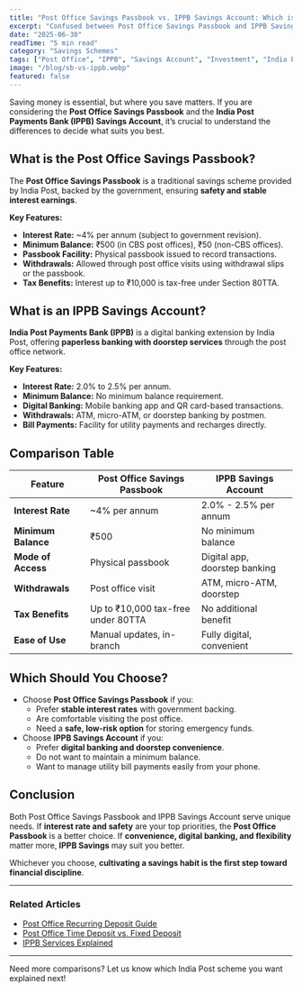 ```yaml
---
title: "Post Office Savings Passbook vs. IPPB Savings Account: Which is Better?"
excerpt: "Confused between Post Office Savings Passbook and IPPB Savings Account? This clear comparison covers interest rates, accessibility, digital facilities, and which suits your needs best."
date: "2025-06-30"
readTime: "5 min read"
category: "Savings Schemes"
tags: ["Post Office", "IPPB", "Savings Account", "Investment", "India Post"]
image: "/blog/sb-vs-ippb.webp"
featured: false
---
```


Saving money is essential, but where you save matters. If you are considering the **Post Office Savings Passbook** and the **India Post Payments Bank (IPPB) Savings Account**, it’s crucial to understand the differences to decide what suits you best.

## What is the Post Office Savings Passbook?

The **Post Office Savings Passbook** is a traditional savings scheme provided by India Post, backed by the government, ensuring **safety and stable interest earnings**.

**Key Features:**

- **Interest Rate:** ~4% per annum (subject to government revision).
- **Minimum Balance:** ₹500 (in CBS post offices), ₹50 (non-CBS offices).
- **Passbook Facility:** Physical passbook issued to record transactions.
- **Withdrawals:** Allowed through post office visits using withdrawal slips or the passbook.
- **Tax Benefits:** Interest up to ₹10,000 is tax-free under Section 80TTA.

## What is an IPPB Savings Account?

**India Post Payments Bank (IPPB)** is a digital banking extension by India Post, offering **paperless banking with doorstep services** through the post office network.

**Key Features:**

- **Interest Rate:** 2.0% to 2.5% per annum.
- **Minimum Balance:** No minimum balance requirement.
- **Digital Banking:** Mobile banking app and QR card-based transactions.
- **Withdrawals:** ATM, micro-ATM, or doorstep banking by postmen.
- **Bill Payments:** Facility for utility payments and recharges directly.

## Comparison Table

| **Feature**         | **Post Office Savings Passbook**   | **IPPB Savings Account**      |
| ------------------- | ---------------------------------- | ----------------------------- |
| **Interest Rate**   | ~4% per annum                      | 2.0% - 2.5% per annum         |
| **Minimum Balance** | ₹500                               | No minimum balance            |
| **Mode of Access**  | Physical passbook                  | Digital app, doorstep banking |
| **Withdrawals**     | Post office visit                  | ATM, micro-ATM, doorstep      |
| **Tax Benefits**    | Up to ₹10,000 tax-free under 80TTA | No additional benefit         |
| **Ease of Use**     | Manual updates, in-branch          | Fully digital, convenient     |

## Which Should You Choose?

- Choose **Post Office Savings Passbook** if you:
  - Prefer **stable interest rates** with government backing.
  - Are comfortable visiting the post office.
  - Need a **safe, low-risk option** for storing emergency funds.
- Choose **IPPB Savings Account** if you:
  - Prefer **digital banking and doorstep convenience**.
  - Do not want to maintain a minimum balance.
  - Want to manage utility bill payments easily from your phone.

## Conclusion

Both Post Office Savings Passbook and IPPB Savings Account serve unique needs. If **interest rate and safety** are your top priorities, the **Post Office Passbook** is a better choice. If **convenience, digital banking, and flexibility** matter more, **IPPB Savings** may suit you better.

Whichever you choose, **cultivating a savings habit is the first step toward financial discipline**.

---

### Related Articles

- [Post Office Recurring Deposit Guide](../rd-scheme)
- [Post Office Time Deposit vs. Fixed Deposit](../postoffice-td-vs-fd)
- [IPPB Services Explained](../ippb-guide)

---

Need more comparisons? Let us know which India Post scheme you want explained next!
